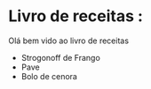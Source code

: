 # Livro de receitas :

Olá bem vido ao livro de receitas

- Strogonoff de Frango
- Pave
- Bolo de cenora

